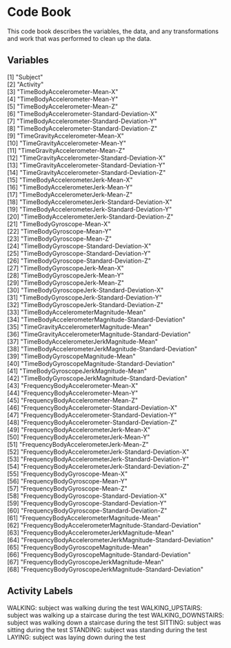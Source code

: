 # Code Book
This code book describes the variables, the data, and any transformations and work that was performed to clean up the data.

## Variables

[1] "Subject"                                                   
[2] "Activity"                                                  
[3] "TimeBodyAccelerometer-Mean-X"                              
[4] "TimeBodyAccelerometer-Mean-Y"                              
[5] "TimeBodyAccelerometer-Mean-Z"                              
[6] "TimeBodyAccelerometer-Standard-Deviation-X"                
[7] "TimeBodyAccelerometer-Standard-Deviation-Y"                
[8] "TimeBodyAccelerometer-Standard-Deviation-Z"                
[9] "TimeGravityAccelerometer-Mean-X"                           
[10] "TimeGravityAccelerometer-Mean-Y"                           
[11] "TimeGravityAccelerometer-Mean-Z"                           
[12] "TimeGravityAccelerometer-Standard-Deviation-X"             
[13] "TimeGravityAccelerometer-Standard-Deviation-Y"             
[14] "TimeGravityAccelerometer-Standard-Deviation-Z"             
[15] "TimeBodyAccelerometerJerk-Mean-X"                          
[16] "TimeBodyAccelerometerJerk-Mean-Y"                          
[17] "TimeBodyAccelerometerJerk-Mean-Z"                          
[18] "TimeBodyAccelerometerJerk-Standard-Deviation-X"            
[19] "TimeBodyAccelerometerJerk-Standard-Deviation-Y"            
[20] "TimeBodyAccelerometerJerk-Standard-Deviation-Z"            
[21] "TimeBodyGyroscope-Mean-X"                                  
[22] "TimeBodyGyroscope-Mean-Y"                                  
[23] "TimeBodyGyroscope-Mean-Z"                                  
[24] "TimeBodyGyroscope-Standard-Deviation-X"                    
[25] "TimeBodyGyroscope-Standard-Deviation-Y"                    
[26] "TimeBodyGyroscope-Standard-Deviation-Z"                    
[27] "TimeBodyGyroscopeJerk-Mean-X"                              
[28] "TimeBodyGyroscopeJerk-Mean-Y"                              
[29] "TimeBodyGyroscopeJerk-Mean-Z"                              
[30] "TimeBodyGyroscopeJerk-Standard-Deviation-X"                
[31] "TimeBodyGyroscopeJerk-Standard-Deviation-Y"                
[32] "TimeBodyGyroscopeJerk-Standard-Deviation-Z"                
[33] "TimeBodyAccelerometerMagnitude-Mean"                       
[34] "TimeBodyAccelerometerMagnitude-Standard-Deviation"         
[35] "TimeGravityAccelerometerMagnitude-Mean"                    
[36] "TimeGravityAccelerometerMagnitude-Standard-Deviation"      
[37] "TimeBodyAccelerometerJerkMagnitude-Mean"                   
[38] "TimeBodyAccelerometerJerkMagnitude-Standard-Deviation"     
[39] "TimeBodyGyroscopeMagnitude-Mean"                           
[40] "TimeBodyGyroscopeMagnitude-Standard-Deviation"             
[41] "TimeBodyGyroscopeJerkMagnitude-Mean"                       
[42] "TimeBodyGyroscopeJerkMagnitude-Standard-Deviation"         
[43] "FrequencyBodyAccelerometer-Mean-X"                         
[44] "FrequencyBodyAccelerometer-Mean-Y"                         
[45] "FrequencyBodyAccelerometer-Mean-Z"                         
[46] "FrequencyBodyAccelerometer-Standard-Deviation-X"           
[47] "FrequencyBodyAccelerometer-Standard-Deviation-Y"           
[48] "FrequencyBodyAccelerometer-Standard-Deviation-Z"           
[49] "FrequencyBodyAccelerometerJerk-Mean-X"                     
[50] "FrequencyBodyAccelerometerJerk-Mean-Y"                     
[51] "FrequencyBodyAccelerometerJerk-Mean-Z"                     
[52] "FrequencyBodyAccelerometerJerk-Standard-Deviation-X"       
[53] "FrequencyBodyAccelerometerJerk-Standard-Deviation-Y"       
[54] "FrequencyBodyAccelerometerJerk-Standard-Deviation-Z"       
[55] "FrequencyBodyGyroscope-Mean-X"                             
[56] "FrequencyBodyGyroscope-Mean-Y"                             
[57] "FrequencyBodyGyroscope-Mean-Z"                             
[58] "FrequencyBodyGyroscope-Standard-Deviation-X"               
[59] "FrequencyBodyGyroscope-Standard-Deviation-Y"               
[60] "FrequencyBodyGyroscope-Standard-Deviation-Z"               
[61] "FrequencyBodyAccelerometerMagnitude-Mean"                  
[62] "FrequencyBodyAccelerometerMagnitude-Standard-Deviation"    
[63] "FrequencyBodyAccelerometerJerkMagnitude-Mean"              
[64] "FrequencyBodyAccelerometerJerkMagnitude-Standard-Deviation"
[65] "FrequencyBodyGyroscopeMagnitude-Mean"                      
[66] "FrequencyBodyGyroscopeMagnitude-Standard-Deviation"        
[67] "FrequencyBodyGyroscopeJerkMagnitude-Mean"                  
[68] "FrequencyBodyGyroscopeJerkMagnitude-Standard-Deviation"

## Activity Labels

WALKING:             subject was walking during the test
WALKING_UPSTAIRS:    subject was walking up a staircase during the test
WALKING_DOWNSTAIRS:  subject was walking down a staircase during the test
SITTING:             subject was sitting during the test
STANDING:            subject was standing during the test
LAYING:              subject was laying down during the test
